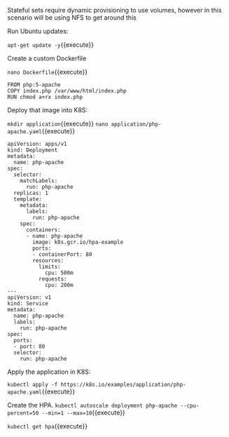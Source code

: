 Stateful sets require dynamic provisioning to use volumes,  however in this scenario will be using NFS to get around this


Run Ubuntu updates:

`apt-get update -y`{{execute}}

Create a custom Dockerfile


`nano Dockerfile`{{execute}}

```
FROM php:5-apache
COPY index.php /var/www/html/index.php
RUN chmod a+rx index.php
```


Deploy that image into K8S:

`mkdir application`{{execute}}
`nano application/php-apache.yaml`{{execute}}

```
apiVersion: apps/v1
kind: Deployment
metadata:
  name: php-apache
spec:
  selector:
    matchLabels:
      run: php-apache
  replicas: 1
  template:
    metadata:
      labels:
        run: php-apache
    spec:
      containers:
      - name: php-apache
        image: k8s.gcr.io/hpa-example
        ports:
        - containerPort: 80
        resources:
          limits:
            cpu: 500m
          requests:
            cpu: 200m
---
apiVersion: v1
kind: Service
metadata:
  name: php-apache
  labels:
    run: php-apache
spec:
  ports:
  - port: 80
  selector:
    run: php-apache
```

Apply the application in K8S:

`kubectl apply -f https://k8s.io/examples/application/php-apache.yaml`{{execute}}





Create the HPA.
`kubectl autoscale deployment php-apache --cpu-percent=50 --min=1 --max=10`{{execute}}



`kubectl get hpa`{{execute}}

